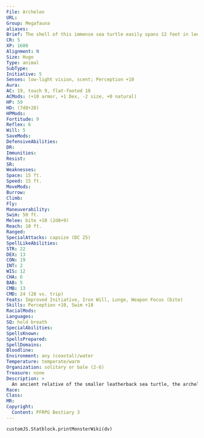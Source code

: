 ```yaml
---
File: Archelon
URL: 
Group: Megafauna
aliases: 
Brief: The shell of this immense sea turtle easily spans 12 feet in length. Its narrow head ends in a hooked beak.
CR: 5
XP: 1600
Alignment: N
Size: Huge
Type: animal
SubType: 
Initiative: 5
Senses: low-light vision, scent; Perception +10
Aura: 
AC: 19, touch 9, flat-footed 18
ACMods: (+10 armor, +1 Dex, -2 size, +0 natural)
HP: 59
HD: (7d8+28)
HPMods: 
Fortitude: 9
Reflex: 6
Will: 5
SaveMods: 
DefensiveAbilities: 
DR: 
Immunities: 
Resist: 
SR: 
Weaknesses: 
Space: 15 ft.
Speed: 15 ft.
MoveMods: 
Burrow: 
Climb: 
Fly: 
Maneuverability: 
Swim: 50 ft.
Melee: bite +10 (2d8+9)
Reach: 10 ft.
Ranged: 
SpecialAttacks: capsize (DC 25)
SpellLikeAbilities: 
STR: 22
DEX: 13
CON: 19
INT: 2
WIS: 12
CHA: 6
BAB: 5
CMB: 13
CMD: 24 (28 vs. trip)
Feats: Improved Initiative, Iron Will, Lunge, Weapon Focus (bite)
Skills: Perception +10, Swim +18
RacialMods: 
Languages: 
SQ: hold breath
SpecialAbilities: 
SpellsKnown: 
SpellsPrepared: 
SpellDomains: 
Bloodline: 
Environment: any (coastal)/water
Temperature: temperate/warm
Organization: solitary or bale (2-6)
Treasure: none
Description: >
  An ancient relative of the smaller leatherback sea turtle, the archelon can grow up to 13 feet long and 16 feet from flipper to flipper. Weighing as much as 5,000 pounds, the archelon has an exceedingly powerful bite, and doesn't hesitate to use it to deter aquatic nuisances.  Like other sea turtles, female archelons come ashore to lay and bury their eggs in sandy beaches, preferably facing deep water and without coral reefs. Once done, they return to the sea, leaving their eggs defenseless.  These creatures are often used by coastal tribes as guardians and escorts from island to island. Aquatic creatures, particularly locathah, often use them as beasts of burden, but their relatively slow swim speed makes them poor mounts.  Archelon Companions  Starting Statistics: Size Medium; Speed 15 ft., swim 50 ft.; AC +10 natural armor; Attack bite (1d6); Ability Scores Str 8, Dex 10, Con 9, Int 2, Wis 13, Cha 6; Special Qualities low-light vision, hold breath, scent.  7th-Level Advancement: Size Large; AC +2 natural armor; Attack bite (1d8), Ability Scores Str +8, Dex -2, Con +4.
Race: 
Class: 
MR: 
Copyright:
  Content: PFRPG Bestiary 3
---
```

```dataviewjs
customJS.Statblock.printMonsterWiki(dv)
```
